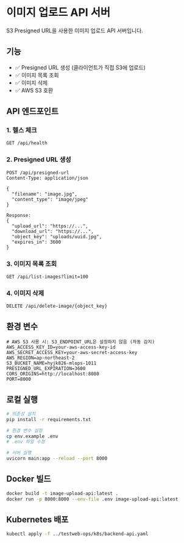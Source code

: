 # 이미지 업로드 API 서버

S3 Presigned URL을 사용한 이미지 업로드 API 서버입니다.

## 기능

- ✅ Presigned URL 생성 (클라이언트가 직접 S3에 업로드)
- ✅ 이미지 목록 조회
- ✅ 이미지 삭제
- ✅ AWS S3 호환

## API 엔드포인트

### 1. 헬스 체크
```
GET /api/health
```

### 2. Presigned URL 생성
```
POST /api/presigned-url
Content-Type: application/json

{
  "filename": "image.jpg",
  "content_type": "image/jpeg"
}

Response:
{
  "upload_url": "https://...",
  "download_url": "https://...",
  "object_key": "uploads/uuid.jpg",
  "expires_in": 3600
}
```

### 3. 이미지 목록 조회
```
GET /api/list-images?limit=100
```

### 4. 이미지 삭제
```
DELETE /api/delete-image/{object_key}
```

## 환경 변수

```env
# AWS S3 사용 시: S3_ENDPOINT_URL은 설정하지 않음 (자동 감지)
AWS_ACCESS_KEY_ID=your-aws-access-key-id
AWS_SECRET_ACCESS_KEY=your-aws-secret-access-key
AWS_REGION=ap-northeast-2
S3_BUCKET_NAME=hyjk826-mlops-1011
PRESIGNED_URL_EXPIRATION=3600
CORS_ORIGINS=http://localhost:8080
PORT=8000
```

## 로컬 실행

```bash
# 의존성 설치
pip install -r requirements.txt

# 환경 변수 설정
cp env.example .env
# .env 파일 수정

# 서버 실행
uvicorn main:app --reload --port 8000
```

## Docker 빌드

```bash
docker build -t image-upload-api:latest .
docker run -p 8000:8000 --env-file .env image-upload-api:latest
```

## Kubernetes 배포

```bash
kubectl apply -f ../testweb-ops/k8s/backend-api.yaml
```
